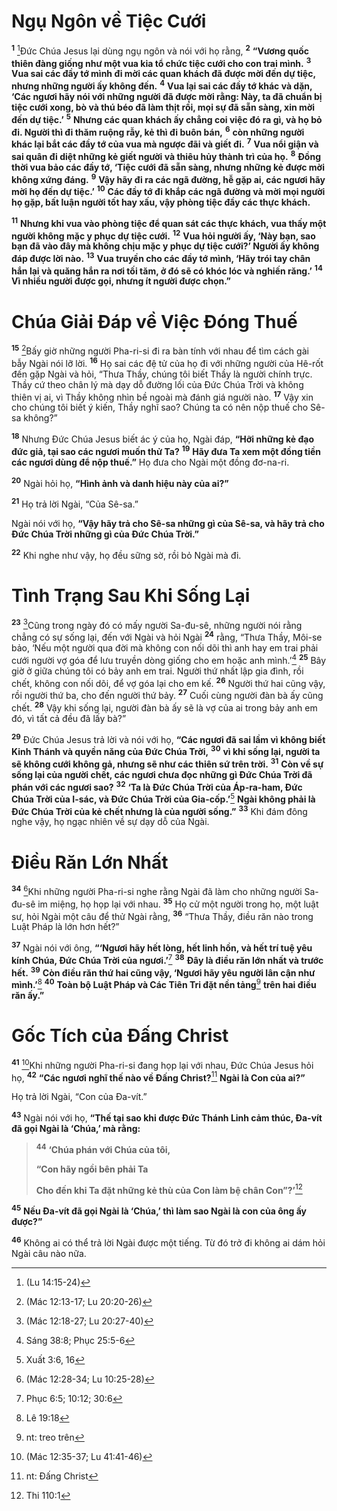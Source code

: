 # Ngụ Ngôn về Tiệc Cưới
<sup><b>1</b></sup> [^1@-4d968d67-3486-4016-baf3-1858622e55a6]Đức Chúa Jesus lại dùng ngụ ngôn và nói với họ rằng, <sup><b>2</b></sup> **“Vương quốc thiên đàng giống như một vua kia tổ chức tiệc cưới cho con trai mình.** <sup><b>3</b></sup> **Vua sai các đầy tớ mình đi mời các quan khách đã được mời đến dự tiệc, nhưng những người ấy không đến.** <sup><b>4</b></sup> **Vua lại sai các đầy tớ khác và dặn, ‘Các ngươi hãy nói với những người đã được mời rằng: Này, ta đã chuẩn bị tiệc cưới xong, bò và thú béo đã làm thịt rồi, mọi sự đã sẵn sàng, xin mời đến dự tiệc.’** <sup><b>5</b></sup> **Nhưng các quan khách ấy chẳng coi việc đó ra gì, và họ bỏ đi. Người thì đi thăm ruộng rẫy, kẻ thì đi buôn bán,** <sup><b>6</b></sup> **còn những người khác lại bắt các đầy tớ của vua mà ngược đãi và giết đi.** <sup><b>7</b></sup> **Vua nổi giận và sai quân đi diệt những kẻ giết người và thiêu hủy thành trì của họ.** <sup><b>8</b></sup> **Đồng thời vua bảo các đầy tớ, ‘Tiệc cưới đã sẵn sàng, nhưng những kẻ được mời không xứng đáng.** <sup><b>9</b></sup> **Vậy hãy đi ra các ngã đường, hễ gặp ai, các ngươi hãy mời họ đến dự tiệc.’** <sup><b>10</b></sup> **Các đầy tớ đi khắp các ngã đường và mời mọi người họ gặp, bất luận người tốt hay xấu, vậy phòng tiệc đầy các thực khách.**

<sup><b>11</b></sup> **Nhưng khi vua vào phòng tiệc để quan sát các thực khách, vua thấy một người không mặc y phục dự tiệc cưới.** <sup><b>12</b></sup> **Vua hỏi người ấy, ‘Này bạn, sao bạn đã vào đây mà không chịu mặc y phục dự tiệc cưới?’ Người ấy không đáp được lời nào.** <sup><b>13</b></sup> **Vua truyền cho các đầy tớ mình, ‘Hãy trói tay chân hắn lại và quăng hắn ra nơi tối tăm, ở đó sẽ có khóc lóc và nghiến răng.’** <sup><b>14</b></sup> **Vì nhiều người được gọi, nhưng ít người được chọn.”**

# Chúa Giải Đáp về Việc Đóng Thuế
<sup><b>15</b></sup> [^2@-4d968d67-3486-4016-baf3-1858622e55a6]Bấy giờ những người Pha-ri-si đi ra bàn tính với nhau để tìm cách gài bẫy Ngài nói lỡ lời. <sup><b>16</b></sup> Họ sai các đệ tử của họ đi với những người của Hê-rốt đến gặp Ngài và hỏi, “Thưa Thầy, chúng tôi biết Thầy là người chính trực. Thầy cứ theo chân lý mà dạy dỗ đường lối của Đức Chúa Trời và không thiên vị ai, vì Thầy không nhìn bề ngoài mà đánh giá người nào. <sup><b>17</b></sup> Vậy xin cho chúng tôi biết ý kiến, Thầy nghĩ sao? Chúng ta có nên nộp thuế cho Sê-sa không?”

<sup><b>18</b></sup> Nhưng Đức Chúa Jesus biết ác ý của họ, Ngài đáp, **“Hỡi những kẻ đạo đức giả, tại sao các ngươi muốn thử Ta?** <sup><b>19</b></sup> **Hãy đưa Ta xem một đồng tiền các ngươi dùng để nộp thuế.”** Họ đưa cho Ngài một đồng đơ-na-ri.

<sup><b>20</b></sup> Ngài hỏi họ, **“Hình ảnh và danh hiệu này của ai?”**

<sup><b>21</b></sup> Họ trả lời Ngài, “Của Sê-sa.”

Ngài nói với họ, **“Vậy hãy trả cho Sê-sa những gì của Sê-sa, và hãy trả cho Đức Chúa Trời những gì của Đức Chúa Trời.”**

<sup><b>22</b></sup> Khi nghe như vậy, họ đều sững sờ, rồi bỏ Ngài mà đi.

# Tình Trạng Sau Khi Sống Lại
<sup><b>23</b></sup> [^3@-4d968d67-3486-4016-baf3-1858622e55a6]Cũng trong ngày đó có mấy người Sa-đu-sê, những người nói rằng chẳng có sự sống lại, đến với Ngài và hỏi Ngài <sup><b>24</b></sup> rằng, “Thưa Thầy, Môi-se bảo, ‘Nếu một người qua đời mà không con nối dõi thì anh hay em trai phải cưới người vợ góa để lưu truyền dòng giống cho em hoặc anh mình.’[^1-4d968d67-3486-4016-baf3-1858622e55a6] <sup><b>25</b></sup> Bây giờ ở giữa chúng tôi có bảy anh em trai. Người thứ nhất lập gia đình, rồi chết, không con nối dõi, để vợ góa lại cho em kế. <sup><b>26</b></sup> Người thứ hai cũng vậy, rồi người thứ ba, cho đến người thứ bảy. <sup><b>27</b></sup> Cuối cùng người đàn bà ấy cũng chết. <sup><b>28</b></sup> Vậy khi sống lại, người đàn bà ấy sẽ là vợ của ai trong bảy anh em đó, vì tất cả đều đã lấy bà?”

<sup><b>29</b></sup> Đức Chúa Jesus trả lời và nói với họ, **“Các ngươi đã sai lầm vì không biết Kinh Thánh và quyền năng của Đức Chúa Trời,** <sup><b>30</b></sup> **vì khi sống lại, người ta sẽ không cưới không gả, nhưng sẽ như các thiên sứ trên trời.** <sup><b>31</b></sup> **Còn về sự sống lại của người chết, các ngươi chưa đọc những gì Đức Chúa Trời đã phán với các ngươi sao?** <sup><b>32</b></sup> **‘Ta là Đức Chúa Trời của Áp-ra-ham, Đức Chúa Trời của I-sác, và Đức Chúa Trời của Gia-cốp.’**[^2-4d968d67-3486-4016-baf3-1858622e55a6] **Ngài không phải là Đức Chúa Trời của kẻ chết nhưng là của người sống.”** <sup><b>33</b></sup> Khi đám đông nghe vậy, họ ngạc nhiên về sự dạy dỗ của Ngài.

# Điều Răn Lớn Nhất
<sup><b>34</b></sup> [^4@-4d968d67-3486-4016-baf3-1858622e55a6]Khi những người Pha-ri-si nghe rằng Ngài đã làm cho những người Sa-đu-sê im miệng, họ họp lại với nhau. <sup><b>35</b></sup> Họ cử một người trong họ, một luật sư, hỏi Ngài một câu để thử Ngài rằng, <sup><b>36</b></sup> “Thưa Thầy, điều răn nào trong Luật Pháp là lớn hơn hết?”

<sup><b>37</b></sup> Ngài nói với ông, **“‘Ngươi hãy hết lòng, hết linh hồn, và hết trí tuệ yêu kính Chúa, Đức Chúa Trời của ngươi.’**[^3-4d968d67-3486-4016-baf3-1858622e55a6] <sup><b>38</b></sup> **Đây là điều răn lớn nhất và trước hết.** <sup><b>39</b></sup> **Còn điều răn thứ hai cũng vậy, ‘Ngươi hãy yêu người lân cận như mình.’**[^4-4d968d67-3486-4016-baf3-1858622e55a6] <sup><b>40</b></sup> **Toàn bộ Luật Pháp và Các Tiên Tri đặt nền tảng**[^5-4d968d67-3486-4016-baf3-1858622e55a6] **trên hai điều răn ấy.”**

# Gốc Tích của Đấng Christ
<sup><b>41</b></sup> [^5@-4d968d67-3486-4016-baf3-1858622e55a6]Khi những người Pha-ri-si đang họp lại với nhau, Đức Chúa Jesus hỏi họ, <sup><b>42</b></sup> **“Các ngươi nghĩ thế nào về Đấng Christ?**[^6-4d968d67-3486-4016-baf3-1858622e55a6] **Ngài là Con của ai?”**

Họ trả lời Ngài, “Con của Đa-vít.”

<sup><b>43</b></sup> Ngài nói với họ, **“Thế tại sao khi được Đức Thánh Linh cảm thúc, Đa-vít đã gọi Ngài là ‘Chúa,’ mà rằng:**

> <sup><b>44</b></sup> **‘Chúa phán với Chúa của tôi,**
>
> **“Con hãy ngồi bên phải Ta**
>
> **Cho đến khi Ta đặt những kẻ thù của Con làm bệ chân Con”?’**[^7-4d968d67-3486-4016-baf3-1858622e55a6]

<sup><b>45</b></sup> **Nếu Đa-vít đã gọi Ngài là ‘Chúa,’ thì làm sao Ngài là con của ông ấy được?”**

<sup><b>46</b></sup> Không ai có thể trả lời Ngài được một tiếng. Từ đó trở đi không ai dám hỏi Ngài câu nào nữa.

[^1-4d968d67-3486-4016-baf3-1858622e55a6]: Sáng 38:8; Phục 25:5-6
[^2-4d968d67-3486-4016-baf3-1858622e55a6]: Xuất 3:6, 16
[^3-4d968d67-3486-4016-baf3-1858622e55a6]: Phục 6:5; 10:12; 30:6
[^4-4d968d67-3486-4016-baf3-1858622e55a6]: Lê 19:18
[^5-4d968d67-3486-4016-baf3-1858622e55a6]: nt: treo trên
[^6-4d968d67-3486-4016-baf3-1858622e55a6]: nt: Đấng Christ
[^7-4d968d67-3486-4016-baf3-1858622e55a6]: Thi 110:1
[^1@-4d968d67-3486-4016-baf3-1858622e55a6]: (Lu 14:15-24)
[^2@-4d968d67-3486-4016-baf3-1858622e55a6]: (Mác 12:13-17; Lu 20:20-26)
[^3@-4d968d67-3486-4016-baf3-1858622e55a6]: (Mác 12:18-27; Lu 20:27-40)
[^4@-4d968d67-3486-4016-baf3-1858622e55a6]: (Mác 12:28-34; Lu 10:25-28)
[^5@-4d968d67-3486-4016-baf3-1858622e55a6]: (Mác 12:35-37; Lu 41:41-46)
